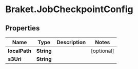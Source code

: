# Braket.JobCheckpointConfig

## Properties

Name | Type | Description | Notes
------------ | ------------- | ------------- | -------------
**localPath** | **String** |  | [optional] 
**s3Uri** | **String** |  | 


